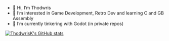 - 👋 Hi, I’m Thodwris
- 👀 I’m interested in Game Development, Retro Dev and learning C and GB Assembly
- 🌱 I’m currently tinkering with Godot (in private repos)

<!--
[![ThodwrisK's GitHub stats](https://github-readme-stats-ruby-one.vercel.app/api?username=ThodwrisK)](https://github.com/anuraghazra/github-readme-stats)
-->
[![ThodwrisK's GitHub stats](https://github-readme-stats.vercel.app/api?username=ThodwrisK)](https://github.com/anuraghazra/github-readme-stats)
<!--- - 💞️ I’m looking to collaborate on ...
- 📫 How to reach me ...
--->

<!---
ThodwrisK/ThodwrisK is a ✨ special ✨ repository because its `README.md` (this file) appears on your GitHub profile.
You can click the Preview link to take a look at your changes.
--->

